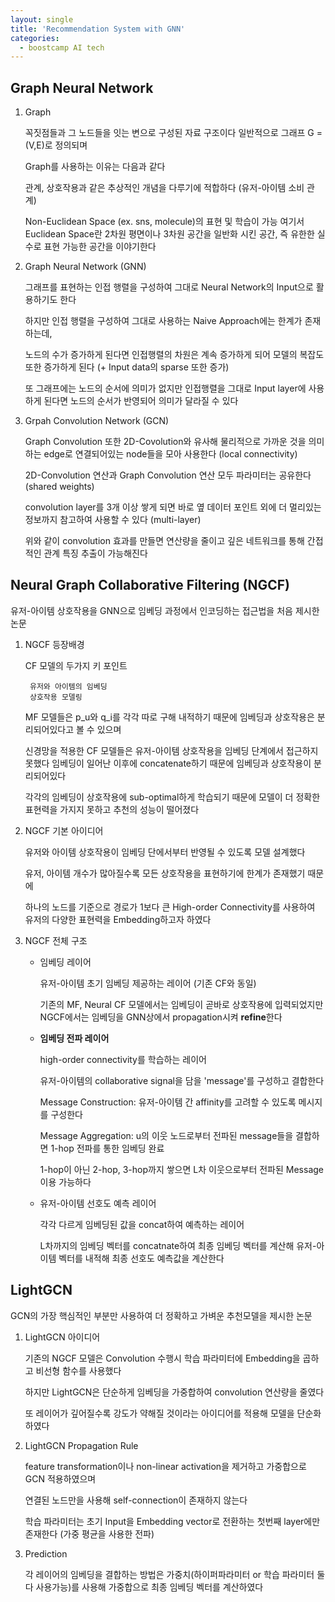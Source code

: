 ```yaml
---
layout: single
title: 'Recommendation System with GNN'
categories:
  - boostcamp AI tech
---
```

## Graph Neural Network
1. Graph

    꼭짓점들과 그 노드들을 잇는 변으로 구성된 자료 구조이다 일반적으로 그래프 G = (V,E)로 정의되며

    Graph를 사용하는 이유는 다음과 같다

    관계, 상호작용과 같은 추상적인 개념을 다루기에 적합하다 (유저-아이템 소비 관계)

    Non-Euclidean Space (ex. sns, molecule)의 표현 및 학습이 가능 여기서 Euclidean Space란 2차원 평면이나 3차원 공간을 일반화 시킨 공간, 즉 유한한 실수로 표현 가능한 공간을 이야기한다

2. Graph Neural Network (GNN)
   
    그래프를 표현하는 인접 행렬을 구성하여 그대로 Neural Network의 Input으로 활용하기도 한다

    하지만 인접 행렬을 구성하여 그대로 사용하는 Naive Approach에는 한계가 존재하는데,

    노드의 수가 증가하게 된다면 인접행렬의 차원은 계속 증가하게 되어 모델의 복잡도 또한 증가하게 된다 (+ Input data의 sparse 또한 증가)

    또 그래프에는 노드의 순서에 의미가 없지만 인접행렬을 그대로 Input layer에 사용하게 된다면 노드의 순서가 반영되어 의미가 달라질 수 있다

3. Grpah Convolution Network (GCN)

    Graph Convolution 또한 2D-Covolution와 유사해 물리적으로 가까운 것을 의미하는 edge로 연결되어있는 node들을 모아 사용한다 (local connectivity)

    2D-Convolution 연산과 Graph Convolution 연산 모두 파라미터는 공유한다 (shared weights)

    convolution layer를 3개 이상 쌓게 되면 바로 옆 데이터 포인트 외에 더 멀리있는 정보까지 참고하여 사용할 수 있다 (multi-layer)

    위와 같이 convolution 효과를 만들면 연산량을 줄이고 깊은 네트워크를 통해 간접적인 관계 특징 추출이 가능해진다

## Neural Graph Collaborative Filtering (NGCF)

유저-아이템 상호작용을 GNN으로 임베딩 과정에서 인코딩하는 접근법을 처음 제시한 논문

1. NGCF 등장배경
    
    CF 모델의 두가지 키 포인트

        유저와 아이템의 임베딩
        상호작용 모델링
    
    MF 모델들은 p_u와 q_i를 각각 따로 구해 내적하기 때문에 임베딩과 상호작용은 분리되어있다고 볼 수 있으며
    
    신경망을 적용한 CF 모델들은 유저-아이템 상호작용을 임베딩 단계에서 접근하지 못했다 임베딩이 일어난 이후에 concatenate하기 때문에 임베딩과 상호작용이 분리되어있다

    각각의 임베딩이 상호작용에 sub-optimal하게 학습되기 때문에 모델이 더 정확한 표현력을 가지지 못하고 추천의 성능이 떨어졌다

2. NGCF 기본 아이디어
   
    유저와 아이템 상호작용이 임베딩 단에서부터 반영될 수 있도록 모델 설계했다

    유저, 아이템 개수가 많아질수록 모든 상호작용을 표현하기에 한계가 존재했기 때문에

    하나의 노드를 기준으로 경로가 1보다 큰 High-order Connectivity를 사용하여 유저의 다양한 표현력을 Embedding하고자 하였다

3. NGCF 전체 구조
   
   - 임베딩 레이어
    
        유저-아이템 초기 임베딩 제공하는 레이어 (기존 CF와 동일)

        기존의 MF, Neural CF 모델에서는 임베딩이 곧바로 상호작용에 입력되었지만 NGCF에서는 임베딩을 GNN상에서 propagation시켜 **refine**한다


   - **임베딩 전파 레이어**
  
        high-order connectivity를 학습하는 레이어

        유저-아이템의 collaborative signal을 담을 'message'를 구성하고 결합한다

        Message Construction: 유저-아이템 간 affinity를 고려할 수 있도록 메시지를 구성한다
        
        Message Aggregation: u의 이웃 노드로부터 전파된 message들을 결합하면 1-hop 전파를 통한 임베딩 완료

        1-hop이 아닌 2-hop, 3-hop까지 쌓으면 L차 이웃으로부터 전파된 Message 이용 가능하다

   - 유저-아이템 선호도 예측 레이어

        각각 다르게 임베딩된 값을 concat하여 예측하는 레이어

        L차까지의 임베딩 벡터를 concatnate하여 최종 임베딩 벡터를 계산해 유저-아이템 벡터를 내적해 최종 선호도 예측값을 계산한다
  

## LightGCN

GCN의 가장 핵심적인 부분만 사용하여 더 정확하고 가벼운 추천모델을 제시한 논문

1. LightGCN 아이디어
   
    기존의 NGCF 모델은 Convolution 수행시 학습 파라미터에 Embedding을 곱하고 비선형 함수를 사용했다

    하지만 LightGCN은 단순하게 임베딩을 가중합하여 convolution 연산량을 줄였다

    또 레이어가 깊어질수록 강도가 약해질 것이라는 아이디어를 적용해 모델을 단순화하였다

2. LightGCN Propagation Rule
    
    feature transformation이나 non-linear activation을 제거하고 가중합으로 GCN 적용하였으며

    연결된 노드만을 사용해 self-connection이 존재하지 않는다

    학습 파라미터는 초기 Input을 Embedding vector로 전환하는 첫번째 layer에만 존재한다 (가중 평균을 사용한 전파)

3. Prediction
   
    각 레이어의 임베딩을 결합하는 방법은 가중치(하이퍼파라미터 or 학습 파라미터 둘 다 사용가능)를 사용해 가중합으로 최종 임베딩 벡터를 계산하였다
    


